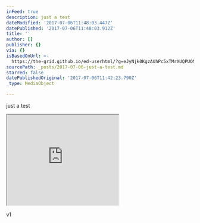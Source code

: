 ```yaml
---
inFeed: true
description: just a test
dateModified: '2017-07-06T11:48:03.447Z'
datePublished: '2017-07-06T11:48:03.912Z'
title: ''
author: []
publisher: {}
via: {}
isBasedOnUrl: >-
  https://the-grid.github.io/ed-userhtml/?g=eJyNjk0KgzAUhPc5xTMrXUQPUONVJOaHpmpeSF9KRXr3hkqhlC7KbIb5Bmb6q04-EtAWreRk79Rd1E0dKR9YXwnBXA6aPAaYklUzZhrRjS6p1dYN25l3UBPGdkGtXrVKwts3sLNP1p6TdSDBoM6rDfQFTuxRJEQZ7o4PxU1oNsCwoDKS_7jAB5z_KD0BwF5Rvg
sourcePath: _posts/2017-07-06-just-a-test.md
starred: false
datePublishedOriginal: '2017-07-06T11:42:23.790Z'
_type: MediaObject

---
```

just a test

<iframe src="https://the-grid.github.io/ed-userhtml/?g=eJxtVctuHDcQvO9XtHWygdHqAyIJCJIYCJAYAQLkavRyenbb5pAjPgYyjPx7iuS8ZAQ6iDsku6urq5qP0QSdEqVvkzzdJXlND1945vb17vn0-O7-_jRkZ5J6R5cg_NXn9NkPn4fAo7z_cPp-0oHeJz-drTdcj717onX9gb6fjnvnW5CBnqj3Jo_i0g8bP53-xd_9PRI_NAxYXXz_jbyznvunu_-BcPf8hw8ykk4xj4hsfaCoibCZOjLeRTFJUg7EvU4ajboridV0pp_FCTuSq8TEsX6kPmtHbMgHx0EoIvJ0wyoFJj7Tnz5c9E3UJNbmSA4sdSSJZgR1KCoSdpGP5mynnDgJDRJK1Xk80ycewdLFh3LQyUsW0nGS0CtCOL3ccDhflRMNAYDVWiT_3QFPv4dB0vr9b3wEpJmtRTQOJtPIOWislXA2CZwsaKIRK9gqGQUcfALucvmK30nGCSe_5Jj8xiFFvmoCzJofXCW6iesDgiSSV1BSU5H2hH-50Cg64ERXVgvQBgfc2G7NUq7-FVgiTlBSZ7TPWFm9SPAtz3Kr16vTGHXsyEFfIaeAkFav2fIS7Uy_eiem7ls2QMEGEovsgCJrHH0PVqOWAx1dA8_aM6G6XMtKSBfI9-qRM0bukNMU3BVGJXQjvTtQvZRixZ9Pp3-gIr1ki2tcehgtNkzN8EuAvEZ-1RHINmKbYgvkZat0Aw1tWbNNQY1KbAW1Ls8cNJdQVwc5ZjStq5JYKwJ1SOB7tri3FI6bOU5oCDiUXU5V2i84QjYXlAiKS5n7JjQGKYuo9-YA1i4-xtauBLS2EghXWX3JkPesswS4ZpN5CdngHkDwpOIOxaKLZ_otKQIcXWZyKNpqIu5oAicS-CicxuYAtaMJVWroySawWigC9rqgb_Ip6tj8X9pIhy4uvKxK2p1dCQo374rQVv-jjRuq0sXR-ABDn-ljhueKJKq0SJyONcDas0VqLQ4cizw3NUXbzYi7i7TfZtYhw2FwDOpK8ahCZy5aO1Zc1d5idoXmQ_Mad8sU4ATimhD30VVHEobJILYSOUJYfjMfqqnmaR0-YuO2Ibl7M3mih3-MptxrmWnjrpqF9ItlIE-lJ6RvqG9G30k5Zlubulls9X4rcJkcktc5PmU7K-b8rv3anqqKxWrl9_oYqNvfjGXILTOviDqH4slSRh1di6OLa3eRFpU0CsuNJuot5gQFoCZpDDVj7JUsIlUcCH15QupQqQOvTcLlMaidQ7e9LUqWdYjWmbJOtZW8deAMbBSgtI34tbT1xYB-8XAmsBVQKhqeQHGbHLjndHPxaj7o5_GhvNvP_wG9ow__" height="244" style=""></iframe>

v1